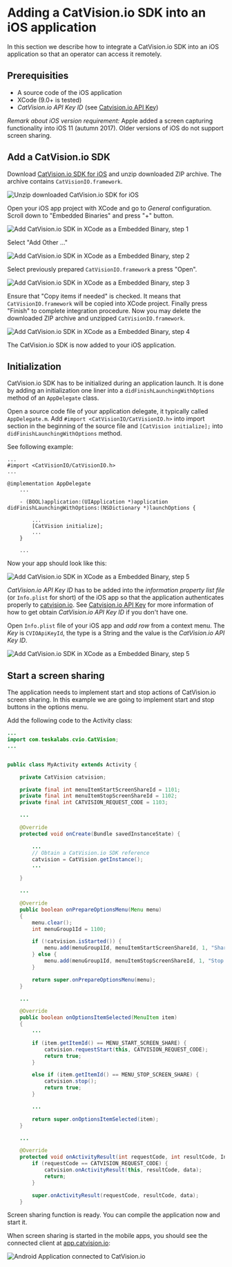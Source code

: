 # Adding a CatVision.io SDK into an iOS application

In this section we describe how to integrate a CatVision.io SDK into an iOS application so that an operator can access it remotely.

## Prerequisities

* A source code of the iOS application
* XCode \(9.0+ is tested\)
* _CatVision.io API Key ID_ \(see [Catvision.io API Key](//get-started/api-key.md)\)

_Remark about iOS version requirement:_ Apple added a screen capturing functionality into iOS 11 \(autumn 2017\). Older versions of iOS do not support screen sharing.

## Add a CatVision.io SDK

Download [CatVision.io SDK for iOS](https://www.catvision.io/get/CatVisionIO.framework.zip) and unzip downloaded ZIP archive. The archive contains `CatVisionIO.framework`.

![Unzip downloaded CatVision.io SDK for iOS](../assets/cvio_ios_download.png)

Open your iOS app project with XCode and go to _General_ configuration. Scroll down to "Embedded Binaries" and press "+" button.

![Add CatVision.io SDK in XCode as a Embedded Binary, step 1](../assets/cvio_ios_xcode_1.png)

Select "Add Other ..."

![Add CatVision.io SDK in XCode as a Embedded Binary, step 2](../assets/cvio_ios_xcode_2.png)

Select previously prepared `CatVisionIO.framework` a press "Open".

![Add CatVision.io SDK in XCode as a Embedded Binary, step 3](../assets/cvio_ios_xcode_3.png)

Ensure that "Copy items if needed" is checked. It means that `CatVisionIO.framework` will be copied into XCode project. Finally press "Finish" to complete integration procedure. Now you may delete the downloaded ZIP archive and unzipped `CatVisionIO.framework`.

![Add CatVision.io SDK in XCode as a Embedded Binary, step 4](../assets/cvio_ios_xcode_4.png)

The CatVision.io SDK is now added to your iOS application.

## Initialization

CatVision.io SDK has to be initialized during an application launch. It is done by adding an initialization one liner into a `didFinishLaunchingWithOptions` method of an `AppDelegate` class.

Open a source code file of your application delegate, it typically called `AppDelegate.m`. Add `#import <CatVisionIO/CatVisionIO.h>` into import section in the beginning of the source file and `[CatVision initialize];` into `didFinishLaunchingWithOptions` method.

See following example:

```
...
#import <CatVisionIO/CatVisionIO.h>
...

@implementation AppDelegate
    ...

    - (BOOL)application:(UIApplication *)application didFinishLaunchingWithOptions:(NSDictionary *)launchOptions {

        ...
        [CatVision initialize];
        ...
    }

    ...
```

Now your app should look like this:

![Add CatVision.io SDK in XCode as a Embedded Binary, step 5](../assets/cvio_ios_xcode_5.png)

_CatVision.io API Key ID_ has to be added into the _information property list file_ \(or `Info.plist` for short\) of the iOS app so that the application authenticates properly to [catvision.io](https://app.catvision.io). See [Catvision.io API Key](//get-started/api-key.md) for more information of how to get obtain _CatVision.io API Key ID_ if you don't have one.

Open `Info.plist` file of your iOS app and _add row_ from a context menu. The _Key_ is `CVIOApiKeyId`, the type is a String and the value is the _CatVision.io API Key ID_.

![Add CatVision.io SDK in XCode as a Embedded Binary, step 5](../assets/cvio_ios_xcode_6.png)

## Start a screen sharing

The application needs to implement start and stop actions of CatVision.io screen sharing. In this example we are going to implement start and stop buttons in the options menu.

Add the following code to the Activity class:

```java
...
import com.teskalabs.cvio.CatVision;
...


public class MyActivity extends Activity {

    private CatVision catvision;

    private final int menuItemStartScreenShareId = 1101;
    private final int menuItemStopScreenShareId = 1102;
    private final int CATVISION_REQUEST_CODE = 1103;

    ...

    @Override
    protected void onCreate(Bundle savedInstanceState) {

        ...
        // Obtain a CatVision.io SDK reference
        catvision = CatVision.getInstance();
        ...

    }

    ...

    @Override
    public boolean onPrepareOptionsMenu(Menu menu)
    {
        menu.clear();
        int menuGroup1Id = 1100;

        if (!catvision.isStarted()) {
            menu.add(menuGroup1Id, menuItemStartScreenShareId, 1, "Share screen");
        } else {
            menu.add(menuGroup1Id, menuItemStopScreenShareId, 1, "Stop sharing");
        }

        return super.onPrepareOptionsMenu(menu);
    }

    ...

    @Override
    public boolean onOptionsItemSelected(MenuItem item)
    {
        ...

        if (item.getItemId() == MENU_START_SCREEN_SHARE) {
            catvision.requestStart(this, CATVISION_REQUEST_CODE);
            return true;
        }

        else if (item.getItemId() == MENU_STOP_SCREEN_SHARE) {
            catvision.stop();
            return true;
        }

        ...

        return super.onOptionsItemSelected(item);
    }

    ...

    @Override
    protected void onActivityResult(int requestCode, int resultCode, Intent data) {
        if (requestCode == CATVISION_REQUEST_CODE) {
            catvision.onActivityResult(this, resultCode, data);
            return;
        }

        super.onActivityResult(requestCode, resultCode, data);
    }
```

Screen sharing function is ready. You can compile the application now and start it.

When screen sharing is started in the mobile apps, you should see the connected client at [app.catvision.io](https://app.catvision.io):

![Android Application connected to CatVision.io](../assets/cvio_android_emulator_share.png)

